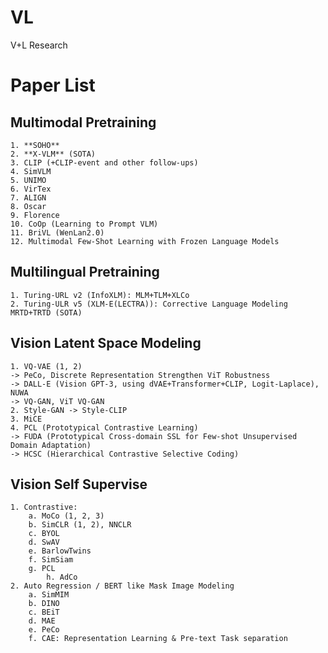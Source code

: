 # VL
V+L Research

# Paper List
  
## Multimodal Pretraining
	1. **SOHO** 
	2. **X-VLM** (SOTA)
	3. CLIP (+CLIP-event and other follow-ups)
	4. SimVLM
	5. UNIMO 
	6. VirTex
	7. ALIGN 
	8. Oscar 
	9. Florence
	10. CoOp (Learning to Prompt VLM)
	11. BriVL (WenLan2.0)
	12. Multimodal Few-Shot Learning with Frozen Language Models 

## Multilingual Pretraining
	1. Turing-URL v2 (InfoXLM): MLM+TLM+XLCo
	2. Turing-ULR v5 (XLM-E(LECTRA)): Corrective Language Modeling MRTD+TRTD (SOTA)
  
## Vision Latent Space Modeling
	1. VQ-VAE (1, 2) 
	-> PeCo, Discrete Representation Strengthen ViT Robustness 
  	-> DALL-E (Vision GPT-3, using dVAE+Transformer+CLIP, Logit-Laplace), NUWA
  	-> VQ-GAN, ViT VQ-GAN
	2. Style-GAN -> Style-CLIP
	3. MiCE
	4. PCL (Prototypical Contrastive Learning)
  	-> FUDA (Prototypical Cross-domain SSL for Few-shot Unsupervised Domain Adaptation) 
  	-> HCSC (Hierarchical Contrastive Selective Coding)
 
 ## Vision Self Supervise 
	1. Contrastive:
		a. MoCo (1, 2, 3)
		b. SimCLR (1, 2), NNCLR
		c. BYOL
		d. SwAV
		e. BarlowTwins
		f. SimSiam
		g. PCL
    		h. AdCo
	2. Auto Regression / BERT like Mask Image Modeling
		a. SimMIM
		b. DINO
		c. BEiT
		d. MAE
		e. PeCo
		f. CAE: Representation Learning & Pre-text Task separation
